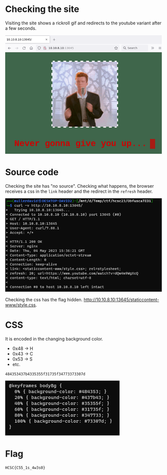 # Checking the site

Visiting the site shows a rickroll gif and redirects to the youtube variant after a few seconds.

![](screenshots/1.png)

# Source code

Checking the site has "no source". Checking what happens, the browser receives a css in the `link` header and the redirect in the `refresh` header.

![](screenshots/2.png)

Checking the css has the flag hidden. <http://10.10.8.10:13645/staticcontent-www/style.css>.

# CSS

It is encoded in the changing background color. 
 - 0x48 -> H
 - 0x43 -> C
 - 0x53 -> S
 - etc.

```
484353437b4335355f31735f34773373307d
```

![](screenshots/3.png)


# Flag
`HCSC{C55_1s_4w3s0}`
